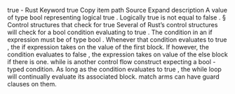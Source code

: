 true - Rust
Keyword
true
Copy item path
Source
Expand description
A value of type
bool
representing logical
true
.
Logically
true
is not equal to
false
.
§
Control structures that check for
true
Several of Rust’s control structures will check for a
bool
condition evaluating to
true
.
The condition in an
if
expression must be of type
bool
.
Whenever that condition evaluates to
true
, the
if
expression takes
on the value of the first block. If however, the condition evaluates
to
false
, the expression takes on value of the
else
block if there is one.
while
is another control flow construct expecting a
bool
-typed condition.
As long as the condition evaluates to
true
, the
while
loop will continually
evaluate its associated block.
match
arms can have guard clauses on them.
